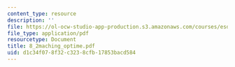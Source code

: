 ```yaml
---
content_type: resource
description: ''
file: https://ol-ocw-studio-app-production.s3.amazonaws.com/courses/esd-60-lean-six-sigma-processes-summer-2004/d1c34f078f32c3238cfb17853bacd584_8_2maching_optime.pdf
file_type: application/pdf
resourcetype: Document
title: 8_2maching_optime.pdf
uid: d1c34f07-8f32-c323-8cfb-17853bacd584
---
```

